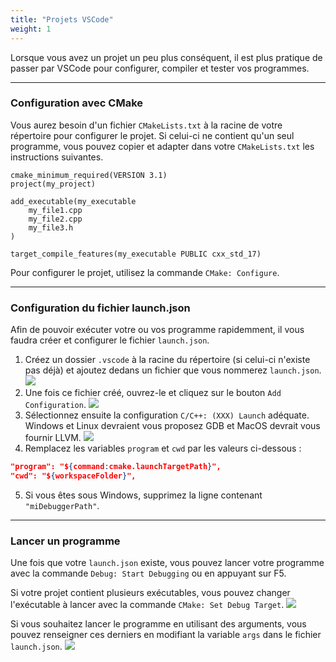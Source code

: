 ```yaml
---
title: "Projets VSCode"
weight: 1
---
```


Lorsque vous avez un projet un peu plus conséquent, il est plus pratique de passer par VSCode pour configurer, compiler et tester vos programmes.

---

### Configuration avec CMake

Vous aurez besoin d'un fichier `CMakeLists.txt` à la racine de votre répertoire pour configurer le projet.
Si celui-ci ne contient qu'un seul programme, vous pouvez copier et adapter dans votre `CMakeLists.txt` les instructions suivantes.
```
cmake_minimum_required(VERSION 3.1)
project(my_project)

add_executable(my_executable
    my_file1.cpp
    my_file2.cpp
    my_file3.h
)

target_compile_features(my_executable PUBLIC cxx_std_17)
```

Pour configurer le projet, utilisez la commande `CMake: Configure`.

---

### Configuration du fichier launch.json

Afin de pouvoir exécuter votre ou vos programme rapidemment, il vous faudra créer et configurer le fichier `launch.json`.

1. Créez un dossier `.vscode` à la racine du répertoire (si celui-ci n'existe pas déjà) et ajoutez dedans un fichier que vous nommerez `launch.json`.
![](/CPP_Learning/images/chapter0/new-launch.png)
2. Une fois ce fichier créé, ouvrez-le et cliquez sur le bouton `Add Configuration`.
![](/CPP_Learning/images/chapter0/add-conf.png)
3. Sélectionnez ensuite la configuration `C/C++: (XXX) Launch` adéquate.\
Windows et Linux devraient vous proposez GDB et MacOS devrait vous fournir LLVM.
![](/CPP_Learning/images/chapter0/launch-conf.png)
4. Remplacez les variables `program` et `cwd` par les valeurs ci-dessous :
```json
"program": "${command:cmake.launchTargetPath}",
"cwd": "${workspaceFolder}",
```
5. Si vous êtes sous Windows, supprimez la ligne contenant `"miDebuggerPath"`.

---

### Lancer un programme

Une fois que votre `launch.json` existe, vous pouvez lancer votre programme avec la commande `Debug: Start Debugging` ou en appuyant sur F5.

Si votre projet contient plusieurs exécutables, vous pouvez changer l'exécutable à lancer avec la commande `CMake: Set Debug Target`.
![](/CPP_Learning/images/chapter0/set-debug-target.png)

Si vous souhaitez lancer le programme en utilisant des arguments, vous pouvez renseigner ces derniers en modifiant la variable `args` dans le fichier `launch.json`.
![](/CPP_Learning/images/chapter0/args.png)
